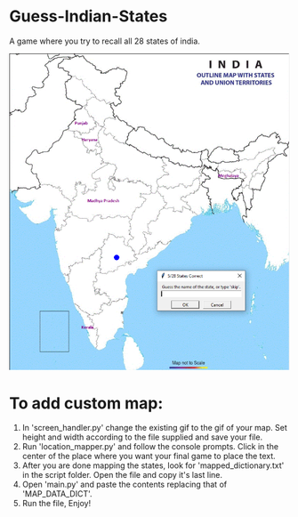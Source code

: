 # Guess-Indian-States
 A game where you try to recall all 28 states of india.<br>

![img.png](img.png)
# To add custom map:

1. In 'screen_handler.py' change the existing gif to the gif of your map. Set height and width according to the file supplied and save your file.
2. Run 'location_mapper.py' and follow the console prompts. Click in the center of the place where you want your final game to place the text.
3. After you are done mapping the states, look for 'mapped_dictionary.txt' in the script folder. Open the file and copy it's last line.
4. Open 'main.py' and paste the contents replacing that of 'MAP_DATA_DICT'.
5. Run the file, Enjoy!
